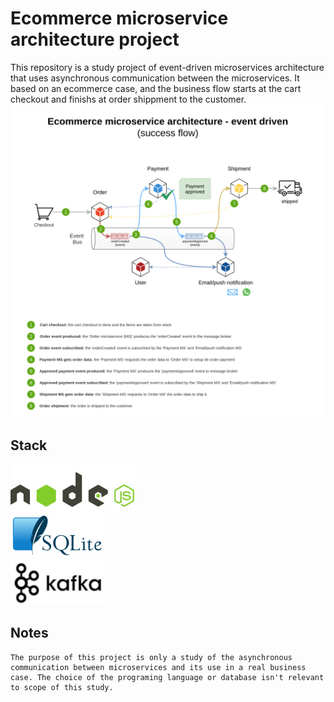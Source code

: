 # Ecommerce microservice architecture project

This repository is a study project of event-driven microservices architecture that uses asynchronous communication between the microservices.
It based on an ecommerce case, and the business flow starts at the cart checkout and finishs at order shippment to the customer.
![img](files/Architecture-diagram_success_flow.png)

## Stack

![nodejs](file/../files/nodejs_logo.jpg)  
![sqlite](file/../files/sqlite_logo.png)  
![kafka](file/../files/kafka_logo.jpg)

## Notes

```
The purpose of this project is only a study of the asynchronous communication between microservices and its use in a real business case. The choice of the programing language or database isn't relevant to scope of this study.
```
